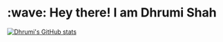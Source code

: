 <h1 align="left" id="dhrumishah-title">:wave: Hey there! I am Dhrumi Shah</h1>

[![Dhrumi's GitHub stats](https://github-readme-stats.vercel.app/api?username=dhrumishah)](https://github.com/anuraghazra/github-readme-stats)

